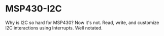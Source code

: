 # MSP430-I2C
Why is I2C so hard for MSP430? Now it's not. Read, write, and customize I2C interactions using Interrupts. Well notated.
